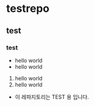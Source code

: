 # testrepo
## test
### test
* hello world
* hello world

1. hello world
2. hello world

* 이 레파지토리는 TEST 용 입니다.